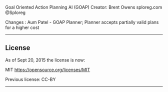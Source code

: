 Goal Oriented Action Planning AI (GOAP)
Creator: Brent Owens sploreg.com @Sploreg

Changes : Aum Patel - GOAP Planner; Planner accepts partially valid plans for a higher cost

--------
License
--------
As of Sept 20, 2015 the license is now:

MIT https://opensource.org/licenses/MIT


Previous license: CC-BY

------
